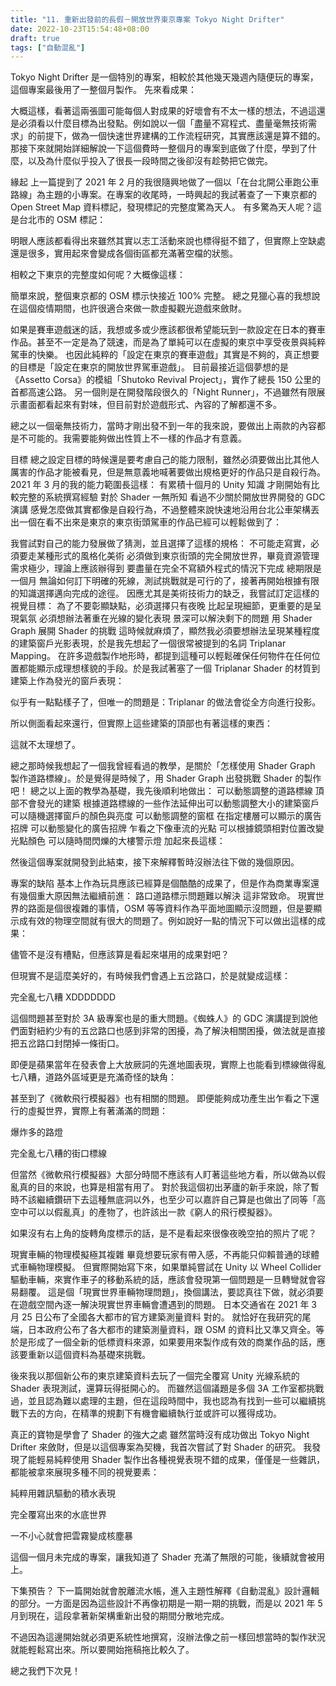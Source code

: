 ```yaml
---
title: "11. 重新出發前的長假－開放世界東京專案 Tokyo Night Drifter"
date: 2022-10-23T15:54:48+08:00
draft: true
tags: ["自動混亂"]
---
```


Tokyo Night Drifter 是一個特別的專案，相較於其他幾天幾週內隨便玩的專案，這個專案最後用了一整個月製作。
先來看成果：



大概這樣，看著這兩張圖可能每個人對成果的好壞會有不太一樣的想法，不過這還是必須看以什麼目標為出發點。例如說以一個「盡量不寫程式、盡量毫無技術需求」的前提下，做為一個快速世界建構的工作流程研究，其實應該還是算不錯的。
那接下來就開始詳細解說一下這個費時一整個月的專案到底做了什麼，學到了什麼，以及為什麼似乎投入了很長一段時間之後卻沒有趁勢把它做完。

緣起
上一篇提到了 2021 年 2 月的我很隨興地做了一個以「在台北開公車跑公車路線」為主題的小專案。在專案的收尾時，一時興起的我試著查了一下東京都的 Open Street Map 資料標記，發現標記的完整度驚為天人。
有多驚為天人呢？這是台北市的 OSM 標記：

明眼人應該都看得出來雖然其實以志工活動來說也標得挺不錯了，但實際上空缺處還是很多，實用起來會變成各個街區都充滿著空檔的狀態。

相較之下東京的完整度如何呢？大概像這樣：

簡單來說，整個東京都的 OSM 標示快接近 100% 完整。
總之見獵心喜的我想說在這個疫情期間，也許很適合來做一款虛擬觀光遊戲來斂財。

如果是賽車遊戲迷的話，我想或多或少應該都很希望能玩到一款設定在日本的賽車作品。甚至不一定是為了競速，而是為了單純可以在虛擬的東京中享受夜景與純粹駕車的快樂。
也因此純粹的「設定在東京的賽車遊戲」其實是不夠的，真正想要的目標是「設定在東京的開放世界駕車遊戲」。
目前最接近這個夢想的是《Assetto Corsa》的模組「Shutoko Revival Project」，實作了總長 150 公里的首都高速公路。
另一個則是在開發階段很久的「Night Runner」，不過雖然有限展示畫面都看起來有對味，但目前對於遊戲形式、內容的了解都還不多。

總之以一個毫無技術力，當時才剛出發不到一年的我來說，要做出上兩款的內容都是不可能的。我需要能夠做出性質上不一樣的作品才有意義。

目標
總之設定目標的時候還是要考慮自己的能力限制，雖然必須要做出比其他人厲害的作品才能被看見，但是無意義地喊著要做出規格更好的作品只是自殺行為。
2021 年 3 月的我的能力範圍長這樣：
有累積十個月的 Unity 知識
才剛開始有比較完整的系統撰寫經驗
對於 Shader 一無所知
看過不少關於開放世界開發的 GDC 演講
感覺怎麼做其實都像是自殺行為，不過整體來說快速地沿用台北公車架構丟出一個在看不出來是東京的東京街頭駕車的作品已經可以輕鬆做到了：


我嘗試對自己的能力發展做了猜測，並且選擇了這樣的規格：
不可能走寫實，必須要走某種形式的風格化美術
必須做到東京街頭的完全開放世界，畢竟資源管理需求極少，理論上應該辦得到
要盡量在完全不寫額外程式的情況下完成
總期限是一個月
無論如何訂下明確的死線，測試挑戰就是可行的了，接著再開始根據有限的知識選擇邁向完成的途徑。
因應尤其是美術技術力的缺乏，我嘗試訂定這樣的視覺目標：
為了不要彰顯缺點，必須選擇只有夜晚
比起呈現細節，更重要的是呈現氣氛
必須想辦法著重在光線的變化表現
景深可以解決剩下的問題
用 Shader Graph 展開 Shader 的挑戰
這時候就麻煩了，顯然我必須要想辦法呈現某種程度的建築窗戶光影表現，於是我先想起了一個很常被提到的名詞 Triplanar Mapping。
在許多遊戲製作地形時，都提到這種可以輕鬆確保任何物件在任何位置都能顯示成理想樣貌的手段。於是我試著塞了一個 Triplanar Shader 的材質到建築上作為發光的窗戶表現：

似乎有一點點樣子了，但唯一的問題是：Triplanar 的做法會從全方向進行投影。

所以側面看起來還行，但實際上這些建築的頂部也有著這樣的東西：

這就不太理想了。


總之那時候我想起了一個我曾經看過的教學，是關於「怎樣使用 Shader Graph 製作道路標線」。於是覺得是時候了，用 Shader Graph 出發挑戰 Shader 的製作吧！
總之以上面的教學為基礎，我先後順利地做出：
可以動態調整的道路標線
頂部不會發光的建築
根據道路標線的一些作法延伸出可以動態調整大小的建築窗戶
可以隨機選擇窗戶的顏色與亮度
可以動態調整的窗框
在指定樓層可以顯示的廣告招牌
可以動態變化的廣告招牌
乍看之下像車流的光點
可以根據鏡頭相對位置改變光點顏色
可以隨時間閃爍的大樓警示燈
加起來長這樣：

然後這個專案就開發到此結束，接下來解釋暫時沒辦法往下做的幾個原因。

專案的缺陷
基本上作為玩具應該已經算是個酷酷的成果了，但是作為商業專案還有幾個重大原因無法繼續前進：
路口道路標示問題難以解決
這非常致命。
現實世界的路面是個很複雜的事情，OSM 等等資料作為平面地圖顯示沒問題，但是要顯示成有效的物理空間就有很大的問題了。例如說好一點的情況下可以做出這樣的成果：

儘管不是沒有槽點，但應該算是看起來堪用的成果對吧？

但現實不是這麼美好的，有時候我們會遇上五岔路口，於是就變成這樣：

完全亂七八糟 XDDDDDDD

這個問題甚至對於 3A 級專案也是的重大問題。《蜘蛛人》的 GDC 演講提到說他們面對紐約少有的五岔路口也感到非常的困擾，為了解決相關困擾，做法就是直接把五岔路口封閉掉一條街口。

即便是蘋果當年在發表會上大放厥詞的先進地圖表現，實際上也能看到標線做得亂七八糟，道路外區域更是充滿奇怪的缺角：


甚至到了《微軟飛行模擬器》也有相關的問題。
即便能夠成功產生出乍看之下還行的虛擬世界，實際上有著滿滿的問題：

爆炸多的路燈

完全亂七八糟的街口標線

但當然《微軟飛行模擬器》大部分時間不應該有人盯著這些地方看，所以做為以假亂真的目的來說，也算是相當有用了。
對於我這個初出茅廬的新手來說，除了暫時不該繼續鑽研下去這種無底洞以外，也至少可以嘉許自己算是也做出了同等「高空中可以以假亂真」的產物了，也許該出一款《窮人的飛行模擬器》。

如果沒有右上角的旋轉角度標示的話，是不是看起來很像夜晚空拍的照片了呢？

現實車輛的物理模擬極其複雜
畢竟想要玩家有帶入感，不再能只仰賴普通的球體式車輛物理模擬。
但實際開始寫下來，如果單純嘗試在 Unity 以 Wheel Collider 驅動車輛，來實作車子的移動系統的話，應該會發現第一個問題是一旦轉彎就會容易翻覆。
這是個「現實世界車輛物理問題」，換個講法，要認真往下做，就必須要在遊戲空間內逐一解決現實世界車輛會遭遇到的問題。
日本交通省在 2021 年 3 月 25 日公布了全國各大都市的官方建築測量資料
對的。
就恰好在我研究的尾端，日本政府公布了各大都市的建築測量資料，跟 OSM 的資料比又準又齊全。等於是形成了一個全新的低標資料來源，如果要用來製作成有效的商業作品的話，應該要重新以這個資料為基礎來挑戰。

後來我以那個新公布的東京建築資料去玩了一個完全覆寫 Unity 光線系統的 Shader 表現測試，還算玩得挺開心的。
而雖然這個議題是多個 3A 工作室都挑戰過，並且認為難以處理的主題，但在這段時間中，我也認為有找到一些可以繼續挑戰下去的方向，在精準的規劃下有機會繼續執行並或許可以獲得成功。

真正的寶物是學會了 Shader 的強大之處
雖然當時沒有成功做出 Tokyo Night Drifter 來斂財，但是以這個專案為契機，我首次嘗試了對 Shader 的研究。
我發現了能輕易純粹使用 Shader 製作出各種視覺表現不錯的成果，僅僅是一些雜訊，都能被拿來展現多種不同的視覺要素：

純粹用雜訊驅動的積水表現

完全覆寫出來的水底世界

一不小心就會把雲霧變成核塵暴

這個一個月未完成的專案，讓我知道了 Shader 充滿了無限的可能，後續就會被用上。

下集預告？
下一篇開始就會脫離流水帳，進入主題性解釋《自動混亂》設計邏輯的部分。一方面是因為這些設計不再像初期是一期一期的挑戰，而是以 2021 年 5 月到現在，這段拿著新架構重新出發的期間分散地完成。

不過因為這邊開始就必須更系統性地撰寫，沒辦法像之前一樣回想當時的製作狀況就能輕鬆寫出來。所以要開始拖稿拖比較久了。

總之我們下次見！